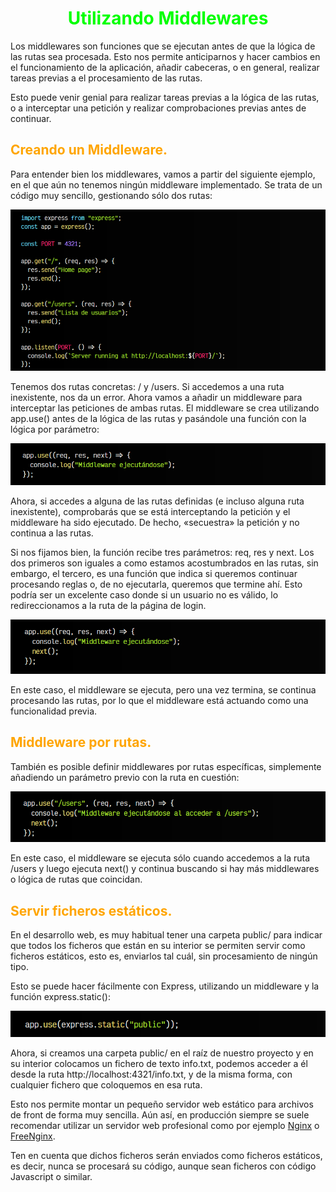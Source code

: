 # <span style="color:lime"><center>Utilizando Middlewares</center></span>

Los middlewares son funciones que se ejecutan antes de que la lógica de las rutas sea procesada. Esto nos permite anticiparnos y hacer cambios en el funcionamiento de la aplicación, añadir cabeceras, o en general, realizar tareas previas a el procesamiento de las rutas.

Esto puede venir genial para realizar tareas previas a la lógica de las rutas, o a interceptar una petición y realizar comprobaciones previas antes de continuar.

## <span style="color:orange">Creando un Middleware.</span>
Para entender bien los middlewares, vamos a partir del siguiente ejemplo, en el que aún no tenemos ningún middleware implementado. Se trata de un código muy sencillo, gestionando sólo dos rutas:

![alt text](./imagenes-utilizando-middlewares/image.png)

Tenemos dos rutas concretas: / y /users. Si accedemos a una ruta inexistente, nos da un error. Ahora vamos a añadir un middleware para interceptar las peticiones de ambas rutas. El middleware se crea utilizando app.use() antes de la lógica de las rutas y pasándole una función con la lógica por parámetro:

![alt text](./imagenes-utilizando-middlewares/image-1.png)

Ahora, si accedes a alguna de las rutas definidas (e incluso alguna ruta inexistente), comprobarás que se está interceptando la petición y el middleware ha sido ejecutado. De hecho, «secuestra» la petición y no continua a las rutas.

Si nos fijamos bien, la función recibe tres parámetros: req, res y next. Los dos primeros son iguales a como estamos acostumbrados en las rutas, sin embargo, el tercero, es una función que indica si queremos continuar procesando reglas o, de no ejecutarla, queremos que termine ahí. Esto podría ser un excelente caso donde si un usuario no es válido, lo redireccionamos a la ruta de la página de login.

![alt text](./imagenes-utilizando-middlewares/image-2.png)

En este caso, el middleware se ejecuta, pero una vez termina, se continua procesando las rutas, por lo que el middleware está actuando como una funcionalidad previa.

## <span style="color:orange">Middleware por rutas.</span>
También es posible definir middlewares por rutas específicas, simplemente añadiendo un parámetro previo con la ruta en cuestión:

![alt text](./imagenes-utilizando-middlewares/image-3.png)

En este caso, el middleware se ejecuta sólo cuando accedemos a la ruta /users y luego ejecuta next() y continua buscando si hay más middlewares o lógica de rutas que coincidan.

## <span style="color:orange">Servir ficheros estáticos.</span>
En el desarrollo web, es muy habitual tener una carpeta public/ para indicar que todos los ficheros que están en su interior se permiten servir como ficheros estáticos, esto es, enviarlos tal cuál, sin procesamiento de ningún tipo.

Esto se puede hacer fácilmente con Express, utilizando un middleware y la función express.static():

![alt text](./imagenes-utilizando-middlewares/image-4.png)

Ahora, si creamos una carpeta public/ en el raíz de nuestro proyecto y en su interior colocamos un fichero de texto info.txt, podemos acceder a él desde la ruta http://localhost:4321/info.txt, y de la misma forma, con cualquier fichero que coloquemos en esa ruta.

Esto nos permite montar un pequeño servidor web estático para archivos de front de forma muy sencilla. Aún así, en producción siempre se suele recomendar utilizar un servidor web profesional como por ejemplo [Nginx](https://www.nginx.org/) o [FreeNginx](https://freenginx.org/).

Ten en cuenta que dichos ficheros serán enviados como ficheros estáticos, es decir, nunca se procesará su código, aunque sean ficheros con código Javascript o similar.

